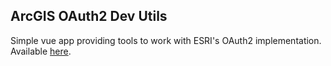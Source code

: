 ## ArcGIS OAuth2 Dev Utils

Simple vue app providing tools to work with ESRI's OAuth2 implementation. Available [here](https://itrew.github.io/arcgis-oauth2-dev-utils).
